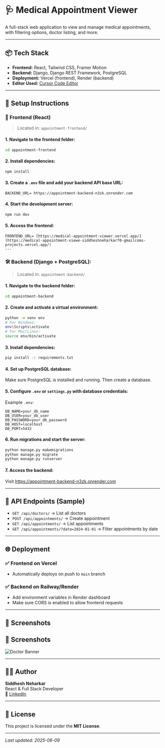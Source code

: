 # 🩺 Medical Appointment Viewer

A full-stack web application to view and manage medical appointments, with filtering options, doctor listing, and more.

---

## 📦 Tech Stack

- **Frontend:** React, Tailwind CSS, Framer Motion  
- **Backend:** Django, Django REST Framework, PostgreSQL  
- **Deployment:** Vercel (frontend), Render (backend)  
- **Editor Used:** [Cursor Code Editor](https://www.cursor.sh)

---

## 🔧 Setup Instructions

### 🚀 Frontend (React)

> Located in: `appointment-frontend/`

#### 1. Navigate to the frontend folder:
```bash
cd appointment-frontend
```

#### 2. Install dependencies:
```bash
npm install
```

#### 3. Create a `.env` file and add your backend API base URL:
```env
BACKEND_URL= https://appointment-backend-n3zk.onrender.com
```

#### 4. Start the development server:
```bash
npm run dev
```

#### 5. Access the frontend:
```env
FRONTEND_URL= [https://medical-appointment-viewer.vercel.app/](https://medical-appointment-viewe-siddheshneharkar70-gmailcoms-projects.vercel.app/)
---
```
### 🛠️ Backend (Django + PostgreSQL):

> Located in: `appointment-backend/`

#### 1. Navigate to the backend folder:
```bash
cd appointment-backend
```

#### 2. Create and activate a virtual environment:
```bash
python -m venv env
# For Windows:
env\Scripts\activate
# For Mac/Linux:
source env/bin/activate
```

#### 3. Install dependencies:
```bash
pip install -r requirements.txt
```

#### 4. Set up PostgreSQL database:
Make sure PostgreSQL is installed and running. Then create a database.

#### 5. Configure `.env` or `settings.py` with database credentials:
Example `.env`:
```env
DB_NAME=your_db_name
DB_USER=your_db_user
DB_PASSWORD=your_db_password
DB_HOST=localhost
DB_PORT=5432
```

#### 6. Run migrations and start the server:
```bash
python manage.py makemigrations
python manage.py migrate
python manage.py runserver
```

#### 7. Access the backend:
Visit https://appointment-backend-n3zk.onrender.com

---

## 🧪 API Endpoints (Sample)

- `GET /api/doctors/` → List all doctors  
- `POST /api/appointments/` → Create appointment  
- `GET /api/appointments/` → List appointments  
- `GET /api/appointments/?date=2024-01-01` → Filter appointments by date

---

## 🌐 Deployment

### ✅ Frontend on Vercel
- Automatically deploys on push to `main` branch

### ✅ Backend on Railway/Render
- Add environment variables in Render dashboard
- Make sure CORS is enabled to allow frontend requests

---

## 📸 Screenshots

## 📸 Screenshots

![Doctor Banner](https://drive.google.com/uc?export=view&id=1AtiJB7Rf6-WFxCSfo3zyJbLmQwHMJ4_a)




---

## 🙋‍♂️ Author

**Siddhesh Neharkar**  
React & Full Stack Developer  
🔗 [LinkedIn](https://linkedin.com/in/siddheshneharkar)

---

## 📄 License

This project is licensed under the **MIT License**.

---

_Last updated: 2025-06-09_
